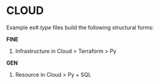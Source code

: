 # CLOUD

Example ex#.*type* files build the following structural forms:

**FINE**
1. Infrastructure in Cloud > Terraform > Py

**GEN**
1. Resource in Cloud > Py + SQL